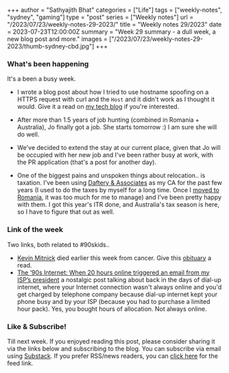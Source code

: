 +++
author = "Sathyajith Bhat"
categories = ["Life"]
tags = ["weekly-notes", "sydney", "gaming"]
type = "post"
series = ["Weekly notes"]
url = "/2023/07/23/weekly-notes-29-2023/"
title = "Weekly notes 29/2023"
date = 2023-07-23T12:00:00Z
summary = "Week 29 summary - a dull week, a new blog post and more."
images = ["/2023/07/23/weekly-notes-29-2023/thumb-sydney-cbd.jpg"]
+++

### What's been happening

It's a been a busy week.

* I wrote a blog post about how I tried to use hostname spoofing on a HTTPS request with curl and the `Host` and it didn't work as I thought it would. Give it a read on [my tech blog](https://sathyasays.com/2023/07/18/curl-tls-sni-hostname-spoof/) if you're interested.

* After more than 1.5 years of job hunting (combined in Romania + Australia), Jo finally got a job. She starts tomorrow :) I am sure she will do well. 

* We've decided to extend the stay at our current place, given that Jo will be occupied with her new job and I've been rather busy at work, with the PR application (that's a post for another day). 

* One of the biggest pains and unspoken things about relocation.. is taxation. I've been using [Daftery & Associates](https://www.dafteryassociates.com/) as my CA for the past few years (I used to do the taxes by myself for a long time. Once I [moved to Romania](/2020/01/08/salut-bucharest/), it was too much for me to manage) and I've been pretty happy with them. I got this year's ITR done, and Australia's tax season is here, so I have to figure that out as well.

### Link of the week

Two links, both related to #90skids.. 

* [Kevin Mitnick](https://en.wikipedia.org/wiki/Kevin_Mitnick) died earlier this week from cancer. Give this [obituary](https://www.dignitymemorial.com/obituaries/las-vegas-nv/kevin-mitnick-11371668) a read.  
* [The ‘90s Internet: When 20 hours online triggered an email from my ISP’s president](https://arstechnica.com/gadgets/2023/07/the-90s-internet-when-20-hours-online-triggered-an-email-from-my-isps-president/) a nostalgic post talking about back in the days of dial-up internet, where your Internet connection wasn't always online and you'd get charged by telephone company because dial-up internet kept your phone busy and by your ISP (because you had to purchase a limited hour pack). Yes, you bought hours of allocation. Not always online. 


### Like & Subscribe!

Till next week. If you enjoyed reading this post, please consider sharing it via the links below and subscribing to the blog. You can subscribe via email using [Substack](https://sathyabhat.substack.com/). If you prefer RSS/news readers, you can [click here](https://sathyabh.at/index.xml) for the feed link.
